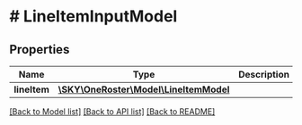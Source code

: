 # # LineItemInputModel

## Properties

Name | Type | Description | Notes
------------ | ------------- | ------------- | -------------
**lineItem** | [**\SKY\OneRoster\Model\LineItemModel**](LineItemModel.md) |  | [optional]

[[Back to Model list]](../../README.md#models) [[Back to API list]](../../README.md#endpoints) [[Back to README]](../../README.md)
